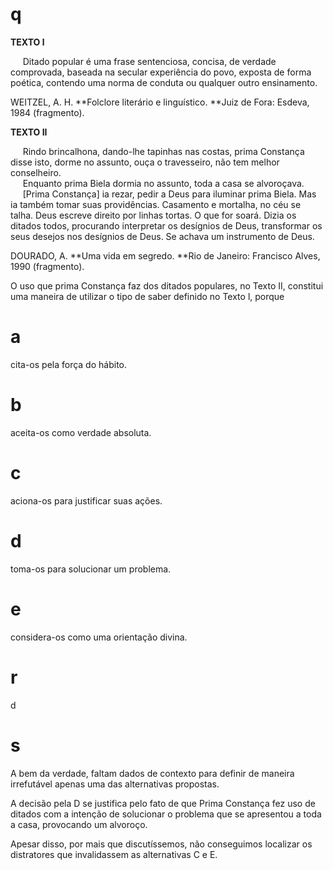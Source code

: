 # q
**TEXTO l**

     Ditado popular é uma frase sentenciosa, concisa, de verdade comprovada, baseada na secular experiência do povo, exposta de forma poética, contendo uma norma de conduta ou qualquer outro ensinamento.

WEITZEL, A. H. **Folclore literário e linguístico. **Juiz de Fora: Esdeva, 1984 (fragmento).

**TEXTO II**

     Rindo brincalhona, dando-lhe tapinhas nas costas, prima Constança disse isto, dorme no assunto, ouça o travesseiro, não tem melhor conselheiro.\
     Enquanto prima Biela dormia no assunto, toda a casa se alvoroçava.\
     \[Prima Constança] ia rezar, pedir a Deus para iluminar prima Biela. Mas ia também tomar suas providências. Casamento e mortalha, no céu se talha. Deus escreve direito por linhas tortas. O que for soará. Dizia os ditados todos, procurando interpretar os desígnios de Deus, transformar os seus desejos nos desígnios de Deus. Se achava um instrumento de Deus.

DOURADO, A. **Uma vida em segredo. **Rio de Janeiro: Francisco Alves, 1990 (fragmento).

O uso que prima Constança faz dos ditados populares, no Texto II, constitui uma maneira de utilizar o tipo de saber definido no Texto l, porque

# a
cita-os pela força do hábito.

# b
aceita-os como verdade absoluta.

# c
aciona-os para justificar suas ações.

# d
toma-os para solucionar um problema.

# e
considera-os como uma orientação divina.

# r
d

# s
A bem da verdade, faltam dados de contexto para definir de maneira irrefutável apenas uma das alternativas propostas.

A decisão pela D se justifica pelo fato de que Prima Constança fez uso de ditados com a intenção de solucionar o problema que se apresentou a toda a casa, provocando um alvoroço.

Apesar disso, por mais que discutíssemos, não conseguimos localizar os distratores que invalidassem as alternativas C e E.
